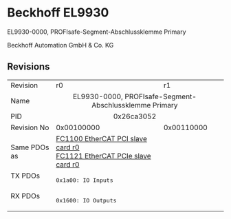 # Beckhoff EL9930

EL9930-0000, PROFIsafe-Segment-Abschlussklemme Primary

Beckhoff Automation GmbH & Co. KG



## Revisions
<table>
<tr >
<td>Revision</td>
<td>r0</td>
<td>r1</td>
</tr>
<tr >
<td>Name</td>
<td colspan=2 align="center">EL9930-0000, PROFIsafe-Segment-Abschlussklemme Primary</td>
</tr>
<tr >
<td>PID</td>
<td colspan=2 align="center">0x26ca3052</td>
</tr>
<tr >
<td>Revision No</td>
<td>0x00100000</td>
<td>0x00110000</td>
</tr>
<tr >
<td>Same PDOs as</td>
<td><a href="FC1100+EtherCAT+PCI+slave+card">FC1100 EtherCAT PCI slave card r0</a><br/><a href="FC1121+EtherCAT+PCIe+slave+card">FC1121 EtherCAT PCIe slave card r0</a></td>
<td></td>
</tr>
<tr class="txpdo pdosection">
<td rowspan=1 valign=top>TX PDOs</td>
<td colspan=2 align="left"><pre>0x1a00: IO Inputs</pre></td>
<td></td>
</tr>
<tr class="rxpdo pdosection">
<td rowspan=1 valign=top>RX PDOs</td>
<td colspan=2 align="left"><pre>0x1600: IO Outputs</pre></td>
<td></td>
</tr>
</table>
